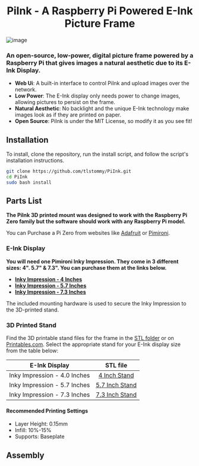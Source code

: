 #

<h1 align="center">PiInk - A Raspberry Pi Powered E-Ink Picture Frame </h1>

![image](https://github.com/tlstommy/PiInk/assets/36305669/626a897f-e623-4cc2-a8d9-015e7bd3f8fa)

### An open-source, low-power, digital picture frame powered by a Raspberry Pi that gives images a natural aesthetic due to its E-Ink Display.

- **Web Ui**: A built-in interface to control PiInk and upload images over the network.
- **Low Power**: The E-Ink display only needs power to change images, allowing pictures to persist on the frame.
- **Natural Aesthetic**: No backlight and the unique E-Ink technology make images look as if they are printed on paper.
- **Open Source**: PiInk is under the MIT License, so modify it as you see fit!

## Installation

To install, clone the repository, run the install script, and follow the script's installation instructions.

```bash
git clone https://github.com/tlstommy/PiInk.git
cd PiInk
sudo bash install

```
## Parts List

**The PiInk 3D printed mount was designed to work with the Raspberry Pi Zero family but the software should work with any Raspberry Pi model.**

You can Purchase a Pi Zero from websites like [Adafruit](https://www.adafruit.com/category/105) or [Pimironi](https://shop.pimoroni.com/collections/raspberry-pi). 

### E-Ink Display

**You will need one Pimironi Inky Impression. They come in 3 different sizes: 4". 5.7" & 7.3". You can purchase them at the links below.**

- **[Inky Impression - 4 Inches](https://shop.pimoroni.com/products/inky-impression-4)**
- **[Inky Impression - 5.7 Inches](https://shop.pimoroni.com/products/inky-impression-5-7)**
- **[Inky Impression - 7.3 Inches](https://shop.pimoroni.com/products/inky-impression-7-3)**

The included mounting hardware is used to secure the Inky Impression to the 3D-printed stand.

### 3D Printed Stand

Find the 3D printable stand files for the frame in the [STL folder](https://github.com/tlstommy/PiInk/tree/main/STL) or on [Printables.com](). Select the appropriate stand for your E-Ink display size from the table below:

| E-Ink Display                  | STL file                                                                                           |
| ------------------------------ |:--------------------------------------------------------------------------------------------------:|
| Inky Impression - 4.0 Inches   | [4 Inch Stand](https://github.com/tlstommy/PiInk/blob/main/STL/PiInk_stand_4_Inch.stl)             |
| Inky Impression - 5.7 Inches   | [5.7 Inch Stand](https://github.com/tlstommy/PiInk/blob/main/STL/PiInk_stand_5.7_Inch.stl)         |
| Inky Impression - 7.3 Inches   | [7.3 Inch Stand](https://github.com/tlstommy/PiInk/blob/main/STL/PiInk_stand_7.3_Inch.stl)         |


#### Recommended Printing Settings
- Layer Height: 0.15mm
- Infill: 10%-15%
- Supports: Baseplate
## Assembly



